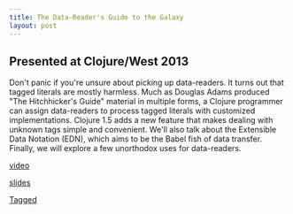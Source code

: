 ```yaml
---
title: The Data-Reader's Guide to the Galaxy
layout: post
---
```


## Presented at Clojure/West 2013

Don't panic if you're unsure about picking up data-readers. It turns out that tagged
literals are mostly harmless. Much as Douglas Adams produced "The Hitchhicker's Guide"
material in multiple forms, a Clojure programmer can assign data-readers to process tagged
literals with customized implementations. Clojure 1.5 adds a new feature that makes dealing
with unknown tags simple and convenient. We'll also talk about the Extensible Data Notation
(EDN), which aims to be the Babel fish of data transfer. Finally, we will explore a few
unorthodox uses for data-readers.

[video](http://www.infoq.com/presentations/Clojure-Data-Reader)

[slides](https://speakerdeck.com/miner/the-data-readers-guide-to-the-galaxy)

[Tagged](https://github.com/miner/tagged)

